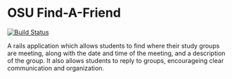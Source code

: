 OSU Find-A-Friend
=================

[![Build
Status](https://travis-ci.org/osulp/find-a-friend.svg?branch=master)](https://travis-ci.org/osulp/find-a-friend)

A rails application which allows students to find where their study groups are
meeting, along with the date and time of the meeting, and a description of the
group. It also allows students to reply to groups, encourageing clear
communication and organization.
